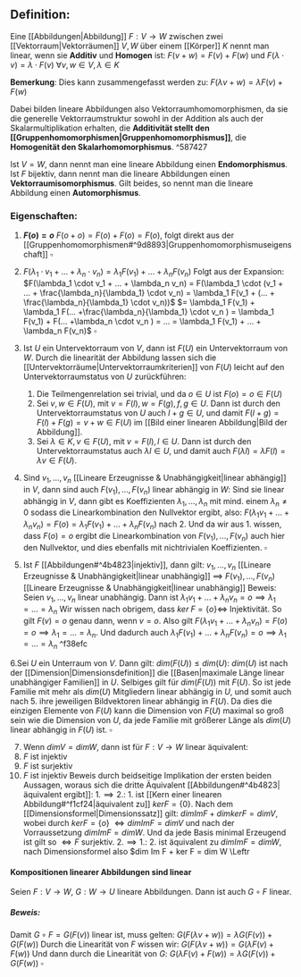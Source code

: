 ## Definition:
Eine [[Abbildungen|Abbildung]] $F: V \rightarrow W$ zwischen zwei [[Vektorraum|Vektorräumen]] $V, W$ über einem [[Körper]] $K$ nennt man linear, wenn sie **Additiv** und **Homogen** ist:
$F(v + w) = F(v) + F(w)$ und
$F(\lambda \cdot v) = \lambda \cdot F(v)$
$\forall v,w \in V, \lambda \in K$ 

**Bemerkung**: Dies kann zusammengefasst werden zu: $F(\lambda v + w) = \lambda F(v) + F(w)$

Dabei bilden lineare Abbildungen also Vektorraumhomomorphismen, da sie die generelle Vektorraumstruktur sowohl in der Addition als auch der Skalarmultiplikation erhalten, die **Additivität stellt den [[Gruppenhomomorphismen|Gruppenhomomorphismus]]**, die **Homogenität den Skalarhomomorphismus**. ^587427

Ist $V = W$, dann nennt man eine lineare Abbildung einen **Endomorphismus**.
Ist $F$ bijektiv, dann nennt man die lineare Abbildungen einen **Vektorraumisomorphismus**.
Gilt beides, so nennt man die lineare Abbildung einen **Automorphismus**.

### Eigenschaften:
1. **$F(o) = o$**
	$F(o + o) = F(o) + F(o) = F(o)$, folgt direkt aus der [[Gruppenhomomorphismen#^9d8893|Gruppenhomomorphismuseigenschaft]]  $\square$ 

2. $F(\lambda_1 \cdot v_1 + ... + \lambda_n \cdot v_n) = \lambda_1 F(v_1) + ... + \lambda_n F(v_n)$
	Folgt aus der Expansion: $F(\lambda_1 \cdot v_1 + ... + \lambda_n v_n) = F(\lambda_1 \cdot (v_1 + ... + \frac{\lambda_n}{\lambda_1} \cdot v_n) = \lambda_1 F(v_1 + (... + \frac{\lambda_n}{\lambda_1} \cdot v_n))$ 
	$= \lambda_1 F(v_1) + \lambda_1 F(... +\frac{\lambda_n}{\lambda_1} \cdot v_n ) = \lambda_1 F(v_1) + F(... +\lambda_n \cdot v_n ) = ... = \lambda_1 F(v_1) + ... + \lambda_n F(v_n)$ $\square$

3. Ist $U$ ein Untervektorraum von $V$, dann ist $F(U)$ ein Untervektorraum von $W$.
	Durch die linearität der Abbildung lassen sich die [[Untervektorräume|Untervektorraumkriterien]] von $F(U)$ leicht auf den Untervektorraumstatus von $U$ zurückführen:
	1. Die Teilmengenrelation sei trivial, und da $o \in U$ ist $F(o) = o \in F(U)$
	2. Sei $v, w \in F(U)$, mit $v = F(l), w = F(g), f,g \in U$. Dann ist durch den Untervektorraumstatus von $U$ auch $l + g \in U$, und damit $F(l + g) = F(l) + F(g) = v + w \in F(U)$ im [[Bild einer linearen Abbildung|Bild der Abbildung]]. 
	3. Sei $\lambda \in K, v \in F(U)$, mit $v = F(l), l \in U$. Dann ist durch den Untervektorraumstatus auch $\lambda l \in U$, und damit auch $F(\lambda l) = \lambda F(l) = \lambda v \in F(U)$.

4. Sind $v_1, ..., v_n$ [[Lineare Erzeugnisse & Unabhängigkeit|linear abhängig]] in $V$, dann sind auch $F(v_1), ..., F(v_n)$ linear abhängig in $W$:
	Sind sie linear abhängig in $V$, dann gibt es Koeffizienten $\lambda_1, ..., \lambda_n$ mit mind. einem $\lambda_n \neq 0$ sodass die Linearkombination den Nullvektor ergibt, also:
	$F(\lambda_1 v_1 + ... + \lambda_n v_n) = F(o) = \lambda_1 F(v_1) + ... + \lambda_n F(v_n)$ nach 2.
	Und da wir aus 1. wissen, dass $F(o) = o$ ergibt die Linearkombination von $F(v_1), ..., F(v_n)$ auch hier den Nullvektor, und dies ebenfalls mit nichtrivialen Koeffizienten. $\square$

5. Ist $F$ [[Abbildungen#^4b4823|injektiv]], dann gilt: $v_1, ..., v_n$ [[Lineare Erzeugnisse & Unabhängigkeit|linear unabhängig]] $\implies$ $F(v_1), ..., F(v_n)$ [[Lineare Erzeugnisse & Unabhängigkeit|linear unabhängig]]
	Beweis: Seien $v_1, ..., v_n$ linear unabhängig. Dann ist $\lambda_1 v_1 + ... + \lambda_n v_n = o \implies \lambda_1 = ... = \lambda_n$
	Wir wissen nach obrigem, dass $ker \; F = \{o \} \Leftrightarrow$ Injektivität. So gilt $F(v) = o$ genau dann, wenn $v = o$. Also gilt $F(\lambda_1 v_1 + ... + \lambda_n v_n) = F(o) = o \implies \lambda_1 = ... = \lambda_n$.
	Und dadurch auch $\lambda_1F( v_1) + ... + \lambda_n F( v_n) = o \implies \lambda_1 = ... = \lambda_n$ ^f38efc


6.Sei $U$ ein Unterraum von $V$. Dann gilt: $dim(F(U)) \le dim(U)$:
	$dim(U)$ ist nach der [[Dimension|Dimensionsdefinition]] die [[Basen|maximale Länge linear unabhängiger Familien]] in $U$. Selbiges gilt für $dim(F(U))$ mit $F(U)$. So ist jede Familie mit mehr als $dim(U)$ Mitgliedern linear abhängig in $U$, und somit auch nach 5. ihre jeweiligen Bildvektoren linear abhängig in $F(U)$. Da dies die einzigen Elemente von $F(U)$ kann die Dimension von $F(U)$ maximal so groß sein wie die Dimension von $U$, da jede Familie mit größerer Länge als $dim(U)$ linear abhängig in $F(U)$ ist.  $\square$

7. Wenn $dim V = dim W$, dann ist für $F: V \rightarrow W$ linear äquivalent:
1. $F$ ist injektiv
2. $F$ ist surjektiv
3. $F$ ist injektiv
	Beweis durch beidseitige Implikation der ersten beiden Aussagen, woraus sich die dritte Äquivalent [[Abbildungen#^4b4823|äquivalent ergibt]]:
	$1. \implies 2.:$ $1.$ ist  [[Kern einer linearen Abbildung#^f1cf24|äquivalent zu]] $kerF = \{0\}$. Nach dem [[Dimensionsformel|Dimensionssatz]] gilt: $dim Im F + dim ker F = dim V$, wobei durch $ker F = \{o\}$ $\Leftrightarrow dim ImF = dimV$ und nach der Vorraussetzung $dim Im F = dim W$. Und da jede Basis minimal Erzeugend ist gilt so $\Leftrightarrow F$ surjektiv.
	$2. \implies 1.:$ 2. ist äquivalent zu $dim Im F = dim W$, nach Dimensionsformel also $dim Im F + ker F = dim W \Leftr

#### Kompositionen linearer Abbildungen sind linear
Seien $F : V \rightarrow W$, $G: W \rightarrow U$  lineare Abbildungen. Dann ist auch $G \circ F$ linear.
##### Beweis:
Damit $G \circ F = G(F(v))$ linear ist, muss gelten:
$G(F(\lambda v + w)) = \lambda G(F(v)) + G(F(w))$
Durch die Linearität von $F$ wissen wir:
$G(F(\lambda v + w)) = G(\lambda F(v) + F(w))$
Und dann durch die Linearität von $G$:
$G(\lambda F(v) + F(w)) = \lambda G(F(v)) + G(F(w))$ $\square$

